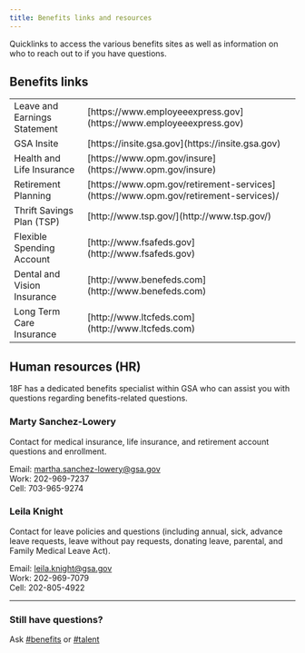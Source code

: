 ```yaml
---
title: Benefits links and resources
---
```


Quicklinks to access the various benefits sites as well as information on who to reach out to if you have questions.  

## Benefits links

<table>
  <tr>
    <td>Leave and Earnings Statement</td>
    <td>[https://www.employeeexpress.gov](https://www.employeeexpress.gov)</td>
  </tr>
  <tr>
    <td>GSA Insite</td>
    <td>[https://insite.gsa.gov](https://insite.gsa.gov)</td>
  </tr>
  <tr>
    <td>Health and Life Insurance</td>
    <td>[https://www.opm.gov/insure](https://www.opm.gov/insure)</td>
  </tr>
  <tr>
    <td>Retirement Planning</td>
    <td>[https://www.opm.gov/retirement-services](https://www.opm.gov/retirement-services)/</td>
  </tr>
  <tr>
    <td>Thrift Savings Plan (TSP)</td>
    <td>[http://www.tsp.gov/](http://www.tsp.gov/)</td>
  </tr>
  <tr>
    <td>Flexible Spending Account</td>
    <td>[http://www.fsafeds.gov](http://www.fsafeds.gov)</td>
  </tr>
  <tr>
    <td>Dental and Vision Insurance</td>
    <td>[http://www.benefeds.com](http://www.benefeds.com)</td>
  </tr>
  <tr>
    <td>Long Term Care Insurance</td>
    <td>[http://www.ltcfeds.com](http://www.ltcfeds.com)</td>
  </tr>
</table>

## Human resources (HR)

18F has a dedicated benefits specialist within GSA who can assist you with questions regarding benefits-related questions.

### Marty Sanchez-Lowery

Contact for medical insurance, life insurance, and retirement account questions and enrollment.

Email: martha.sanchez-lowery@gsa.gov  
Work: 202-969-7237  
Cell: 703-965-9274

### Leila Knight

Contact for leave policies and questions (including annual, sick, advance leave requests, leave without pay requests, donating leave, parental, and Family Medical Leave Act).

Email: leila.knight@gsa.gov  
Work: 202-969-7079  
Cell: 202-805-4922

--------------------------------------------------------------------------------

### Still have questions?

Ask [#benefits](https://gsa-tts.slack.com/messages/benefits) or [#talent](https://gsa-tts.slack.com/messages/talent)
